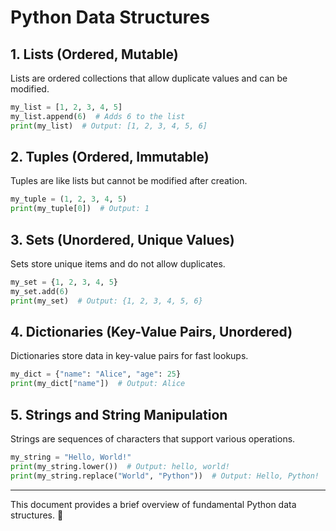 # Python Data Structures

## 1. Lists (Ordered, Mutable)
Lists are ordered collections that allow duplicate values and can be modified.

```python
my_list = [1, 2, 3, 4, 5]
my_list.append(6)  # Adds 6 to the list
print(my_list)  # Output: [1, 2, 3, 4, 5, 6]
```

## 2. Tuples (Ordered, Immutable)
Tuples are like lists but cannot be modified after creation.

```python
my_tuple = (1, 2, 3, 4, 5)
print(my_tuple[0])  # Output: 1
```

## 3. Sets (Unordered, Unique Values)
Sets store unique items and do not allow duplicates.

```python
my_set = {1, 2, 3, 4, 5}
my_set.add(6)
print(my_set)  # Output: {1, 2, 3, 4, 5, 6}
```

## 4. Dictionaries (Key-Value Pairs, Unordered)
Dictionaries store data in key-value pairs for fast lookups.

```python
my_dict = {"name": "Alice", "age": 25}
print(my_dict["name"])  # Output: Alice
```

## 5. Strings and String Manipulation
Strings are sequences of characters that support various operations.

```python
my_string = "Hello, World!"
print(my_string.lower())  # Output: hello, world!
print(my_string.replace("World", "Python"))  # Output: Hello, Python!
```

---

This document provides a brief overview of fundamental Python data structures. 🚀


